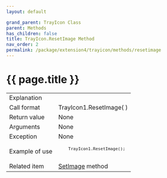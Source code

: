 ```yaml
---
layout: default

grand_parent: TrayIcon Class
parent: Methods
has_children: false
title: TrayIcon.ResetImage Method
nav_order: 2
permalink: /package/extension4/trayicon/methods/resetimage
---
```

# {{ page.title }}

<table>
  <tr>
    <td>Explanation</td>
    <td colspan="2"></td>
  </tr>
  <tr>
    <td>Call format</td>
    <td colspan="2">TrayIcon1.ResetImage( )</td>
  </tr>
  <tr>
    <td>Return value</td>
    <td colspan="2">None</td>
  </tr>  
  <tr>
    <td>Arguments</td>
    <td colspan="2">None</td>
  </tr>
  <tr>
    <td>Exception</td>
    <td colspan="2">None</td>
  </tr>
  <tr>
    <td>Example of use</td>
    <td colspan="2"><code><pre>
    TrayIcon1.ResetImage();
    </pre></code></td>
  </tr>
  <tr>
    <td>Related item</td>
    <td colspan="2"><a href="/package/extension4/trayicon/methods/setimage">SetImage</a> method</td>
  </tr>
</table>